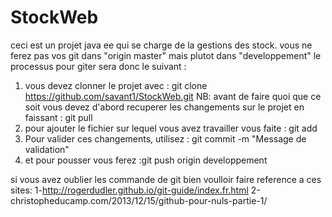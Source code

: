 # StockWeb
ceci est un projet java ee qui se charge de la gestions des stock.
vous ne ferez pas vos git dans "origin master" mais plutot dans "developpement"
le processus pour giter sera donc le suivant :
  1) vous devez clonner le projet avec : git clone https://github.com/savant1/StockWeb.git
  NB: avant de faire quoi que ce soit vous devez d'abord recuperer les changements sur le projet en faissant : git pull
  2) pour ajouter le fichier sur lequel vous avez travailler vous faite : git add <filename>
  3) Pour valider ces changements, utilisez : git commit -m "Message de validation"
  4) et pour pousser vous ferez :git push origin developpement
  
  si vous avez oublier les commande de git bien voulloir faire reference a ces sites:
    1-http://rogerdudler.github.io/git-guide/index.fr.html
    2-christopheducamp.com/2013/12/15/github-pour-nuls-partie-1/
  
